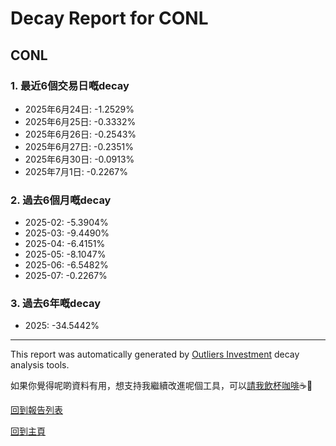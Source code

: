 # Decay Report for CONL

## CONL

### 1. 最近6個交易日嘅decay

- 2025年6月24日: -1.2529%
- 2025年6月25日: -0.3332%
- 2025年6月26日: -0.2543%
- 2025年6月27日: -0.2351%
- 2025年6月30日: -0.0913%
- 2025年7月1日: -0.2267%

### 2. 過去6個月嘅decay

- 2025-02: -5.3904%
- 2025-03: -9.4490%
- 2025-04: -6.4151%
- 2025-05: -8.1047%
- 2025-06: -6.5482%
- 2025-07: -0.2267%

### 3. 過去6年嘅decay

- 2025: -34.5442%

------------------------------
This report was automatically generated by [Outliers Investment](https://outliersecon.github.io/Outliers-Investment/) decay analysis tools.

如果你覺得呢啲資料有用，想支持我繼續改進呢個工具，可以[請我飲杯咖啡](https://buymeacoffee.com/outliersecon)☕🙏

[回到報告列表](https://outliersecon.github.io/Outliers-Investment/reports/reports_public)

[回到主頁](https://outliersecon.github.io/Outliers-Investment/)
